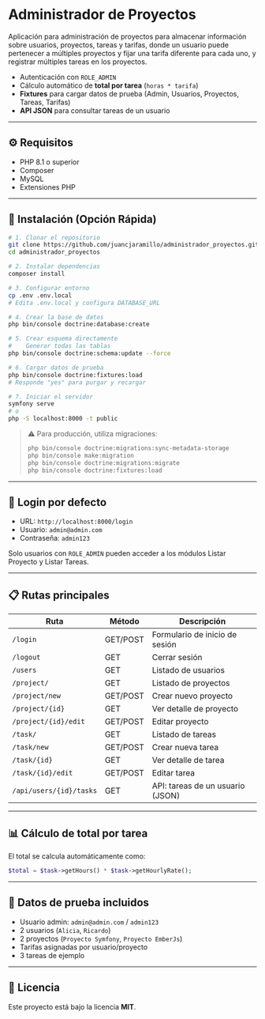 # Administrador de Proyectos

Aplicación para administración de proyectos para almacenar información sobre usuarios, proyectos, tareas y tarifas, donde un usuario puede pertenecer a múltiples proyectos y fijar una tarifa diferente para cada uno, y registrar múltiples tareas en los proyectos.

* Autenticación con `ROLE_ADMIN`
* Cálculo automático de **total por tarea** (`horas * tarifa`)
* **Fixtures** para cargar datos de prueba (Admin, Usuarios, Proyectos, Tareas, Tarifas)
* **API JSON** para consultar tareas de un usuario

---

## ⚙️ Requisitos

* PHP 8.1 o superior
* Composer
* MySQL
* Extensiones PHP


---

## 🚀 Instalación (Opción Rápida)

```bash
# 1. Clonar el repositorio
git clone https://github.com/juancjaramillo/administrador_proyectos.git
cd administrador_proyectos

# 2. Instalar dependencias
composer install

# 3. Configurar entorno
cp .env .env.local
# Edita .env.local y configura DATABASE_URL

# 4. Crear la base de datos
php bin/console doctrine:database:create

# 5. Crear esquema directamente  
#    Generar todas las tablas
php bin/console doctrine:schema:update --force

# 6. Cargar datos de prueba
php bin/console doctrine:fixtures:load
# Responde "yes" para purgar y recargar

# 7. Iniciar el servidor
symfony serve
# o
php -S localhost:8000 -t public
```

> ⚠️ Para producción, utiliza migraciones:
>
> ```bash
> php bin/console doctrine:migrations:sync-metadata-storage
> php bin/console make:migration
> php bin/console doctrine:migrations:migrate
> php bin/console doctrine:fixtures:load
> ```

---

## 🔐 Login por defecto

* URL: `http://localhost:8000/login`
* Usuario: `admin@admin.com`
* Contraseña: `admin123`

Solo usuarios con `ROLE_ADMIN` pueden acceder a los módulos Listar Proyecto y Listar Tareas.

---

## 📋 Rutas principales

| Ruta                    | Método   | Descripción                      |
| ----------------------- | -------- | -------------------------------- |
| `/login`                | GET/POST | Formulario de inicio de sesión   |
| `/logout`               | GET      | Cerrar sesión                    |
| `/users`                | GET      | Listado de usuarios              |
| `/project/`             | GET      | Listado de proyectos             |
| `/project/new`          | GET/POST | Crear nuevo proyecto             |
| `/project/{id}`         | GET      | Ver detalle de proyecto          |
| `/project/{id}/edit`    | GET/POST | Editar proyecto                  |
| `/task/`                | GET      | Listado de tareas                |
| `/task/new`             | GET/POST | Crear nueva tarea                |
| `/task/{id}`            | GET      | Ver detalle de tarea             |
| `/task/{id}/edit`       | GET/POST | Editar tarea                     |
| `/api/users/{id}/tasks` | GET      | API: tareas de un usuario (JSON) |

---

## 📊 Cálculo de total por tarea

El total se calcula automáticamente como:

```php
$total = $task->getHours() * $task->getHourlyRate();
```

---

## 🧪 Datos de prueba incluidos

* Usuario admin: `admin@admin.com` / `admin123`
* 2 usuarios (`Alicia`, `Ricardo`)
* 2 proyectos (`Proyecto Symfony`, `Proyecto EmberJs`)
* Tarifas asignadas por usuario/proyecto
* 3 tareas de ejemplo

---


## 📄 Licencia

Este proyecto está bajo la licencia **MIT**.
